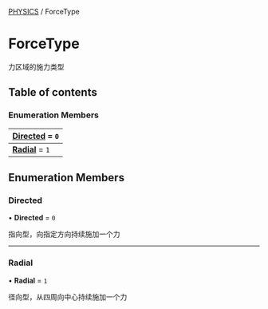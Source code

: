 [PHYSICS](../groups/PHYSICS.PHYSICS.md) / ForceType

# ForceType <Badge type="tip" text="Enumeration" /> <Score text="ForceType" />

力区域的施力类型

## Table of contents

### Enumeration Members <Score text="Enumeration" /> 
| **[Directed](mw.ForceType.md#directed)** = ``0``  |
| :----- |
| **[Radial](mw.ForceType.md#radial)** = ``1`` |

## Enumeration Members

### Directed <Score text="Directed" /> 

• **Directed** = ``0``

指向型，向指定方向持续施加一个力

___

### Radial <Score text="Radial" /> 

• **Radial** = ``1``

径向型，从四周向中心持续施加一个力
